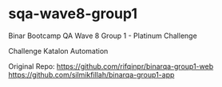 # sqa-wave8-group1
Binar Bootcamp QA Wave 8 Group 1 - Platinum Challenge

Challenge Katalon Automation

Original Repo:
https://github.com/rifqinpr/binarqa-group1-web
https://github.com/silmikfillah/binarqa-group1-app

